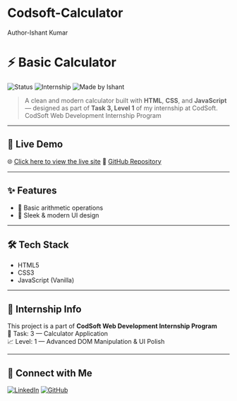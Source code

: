 # Codsoft-Calculator
Author-Ishant Kumar
# ⚡ Basic Calculator

![Status](https://img.shields.io/badge/Live%20Demo-Available-00bfff?style=flat-square&logo=githubpages)
![Internship](https://img.shields.io/badge/Task%203-Level%203-orange?style=flat-square&logo=codersrank)
![Made by Ishant](https://img.shields.io/badge/Made%20by-Ishant%20Kumar-blueviolet?style=flat-square)

> A clean and modern calculator built with **HTML**, **CSS**, and **JavaScript** — designed as part of **Task 3, Level 1** of my internship at CodSoft.
> CodSoft Web Development Internship Program
---

## 🚀 Live Demo

🌐 [Click here to view the live site](https://ishantcode.github.io/Codsoft-Calculator/)
📂 [GitHub Repository](https://github.com/Ishantcode/Codsoft-Calculator.git)

---

## ✨ Features

- 🧮 Basic arithmetic operations
- 🎨 Sleek & modern UI design

---

## 🛠️ Tech Stack

- HTML5  
- CSS3  
- JavaScript (Vanilla)

---


## 📌 Internship Info

This project is a part of **CodSoft Web Development Internship Program**  
📁 Task: 3 — Calculator Application  
📈 Level: 1 — Advanced DOM Manipulation & UI Polish

---

## 🤝 Connect with Me

[![LinkedIn](https://img.shields.io/badge/LinkedIn-Ishant%20Kumar-blue?style=flat-square&logo=linkedin)](https://www.linkedin.com/in/ishant-kumar-0827b2321)
[![GitHub](https://img.shields.io/badge/GitHub-Ishantcode-black?style=flat-square&logo=github)](https://github.com/Ishantcode)
